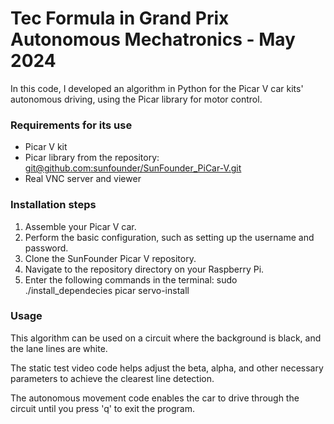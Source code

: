 # Tec Formula in Grand Prix Autonomous Mechatronics - May 2024

In this code, I developed an algorithm in Python for the Picar V car kits' autonomous driving, using the Picar library for motor control.

### Requirements for its use
- Picar V kit
- Picar library from the repository: 
    [git@github.com:sunfounder/SunFounder_PiCar-V.git](https://github.com/sunfounder/SunFounder_PiCar-V)
- Real VNC server and viewer


### Installation steps
1. Assemble your Picar V car.
2. Perform the basic configuration, such as setting up the username and password.
3. Clone the SunFounder Picar V repository.
4. Navigate to the repository directory on your Raspberry Pi.
5. Enter the following commands in the terminal:
sudo ./install_dependecies
picar servo-install


### Usage
This algorithm can be used on a circuit where the background is black, and the lane lines are white.

The static test video code helps adjust the beta, alpha, and other necessary parameters to achieve the clearest line detection.

The autonomous movement code enables the car to drive through the circuit until you press 'q' to exit the program.